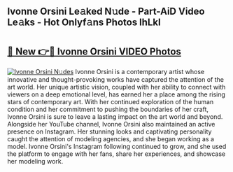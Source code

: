 ## Ivonne Orsini Le𝚊ked N𝚞de - Part-AiD Video Le𝚊ks - Hot Onlyf𝚊ns Photos lhLkI

# <h2><a href="http://ab84897.deff.icu/?id=Ivonne+Orsini">🔗 New 👉🔴 Ivonne Orsini VIDEO Photos</a></h2>

[![Ivonne Orsini N𝚞des](https://i.imgur.com/rIISA9y.gif)](http://ab84897.deff.icu/?id=Ivonne+Orsini)
Ivonne Orsini is a contemporary artist whose innovative and thought-provoking works have captured the attention of the art world. Her unique artistic vision, coupled with her ability to connect with viewers on a deep emotional level, has earned her a place among the rising stars of contemporary art. With her continued exploration of the human condition and her commitment to pushing the boundaries of her craft, Ivonne Orsini is sure to leave a lasting impact on the art world and beyond. Alongside her YouTube channel, Ivonne Orsini also maintained an active presence on Instagram. Her stunning looks and captivating personality caught the attention of modeling agencies, and she began working as a model. Ivonne Orsini's Instagram following continued to grow, and she used the platform to engage with her fans, share her experiences, and showcase her modeling work.
